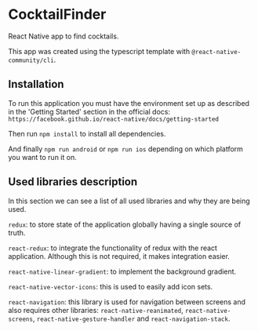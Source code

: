 # CocktailFinder
React Native app to find cocktails.

This app was created using the typescript template with `@react-native-community/cli`. 

## Installation

To run this application you must have the environment set up as described in the 'Getting Started' section in the official docs: `https://facebook.github.io/react-native/docs/getting-started`

Then run `npm install` to install all dependencies.

And finally `npm run android` or `npm run ios` depending on which platform you want to run it on.

## Used libraries description

In this section we can see a list of all used libraries and why they are being used.

`redux`: to store state of the application globally having a single source of truth.

`react-redux`: to integrate the functionality of redux with the react application. Although this is not required, it makes integration easier.

`react-native-linear-gradient`: to implement the background gradient.

`react-native-vector-icons`: this is used to easily add icon sets.

`react-navigation`: this library is used for navigation between screens and also requires other libraries: `react-native-reanimated`, `react-native-screens`, `react-native-gesture-handler` and `react-navigation-stack`.
